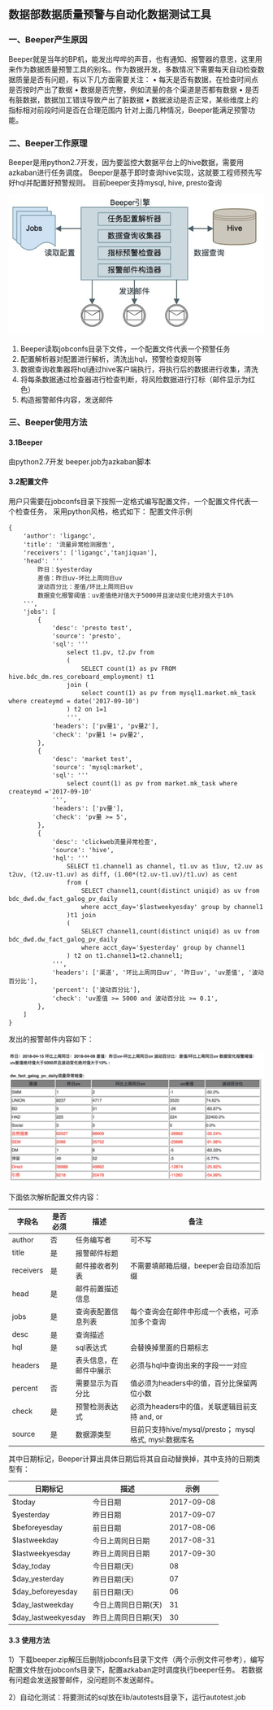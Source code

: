 ## 数据部数据质量预警与自动化数据测试工具

### 一、Beeper产生原因
Beeper就是当年的BP机，能发出哔哔的声音，也有通知、报警器的意思，这里用来作为数据质量预警工具的别名。作为数据开发，多数情况下需要每天自动检查数据质量是否有问题，有以下几方面需要关注：
•	每天是否有数据，在检查时间点是否按时产出了数据
•	数据是否完整，例如流量的各个渠道是否都有数据
•	是否有脏数据，数据加工错误导致产出了脏数据
•	数据波动是否正常，某些维度上的指标相对前段时间是否在合理范围内
针对上面几种情况，Beeper能满足预警功能。

### 二、Beeper工作原理
Beeper是用python2.7开发，因为要监控大数据平台上的hive数据，需要用azkaban进行任务调度。
Beeper是基于即时查询hive实现，这就要工程师预先写好hql并配置好预警规则。
目前beeper支持mysql, hive, presto查询

![架构图](img/arch.png)


1.	Beeper读取jobconfs目录下文件，一个配置文件代表一个预警任务
2.	配置解析器对配置进行解析，清洗出hql，预警检查规则等
3.	数据查询收集器将hql通过hive客户端执行，将执行后的数据进行收集，清洗
4.	将每条数据通过检查器进行检查判断，将风险数据进行打标（邮件显示为红色）
5.	构造报警邮件内容，发送邮件

### 三、Beeper使用方法
#### 3.1Beeper
由python2.7开发
beeper.job为azkaban脚本


#### 3.2配置文件
用户只需要在jobconfs目录下按照一定格式编写配置文件，一个配置文件代表一个检查任务，
采用python风格，格式如下：
配置文件示例

```
{
    'author': 'ligangc',
    'title': '流量异常检测报告',
    'receivers': ['ligangc','tanjiquan'],
    'head': '''
        昨日：$yesterday
        差值：昨日uv-环比上周同日uv
        波动百分比：差值/环比上周同日uv
        数据变化报警阈值：uv差值绝对值大于5000并且波动变化绝对值大于10%
    ''',
    'jobs': [
        {
    		'desc': 'presto test',
    		'source': 'presto',
    		'sql': '''
        		select t1.pv, t2.pv from
        		(
        			SELECT count(1) as pv FROM hive.bdc_dm.res_coreboard_employment) t1
        		join (
            		select count(1) as pv from mysql1.market.mk_task where createymd = date('2017-09-10')
        		) t2 on 1=1
    			''',
    		'headers': ['pv量1', 'pv量2'],
    		'check': 'pv量1 != pv量2',
		},
		{
    		'desc': 'market test',
    		'source': 'mysql:market',
    		'sql': '''
        		select count(1) as pv from market.mk_task where createymd ='2017-09-10'
    		''',
    		'headers': ['pv量'],
    		'check': 'pv量 >= 5',
		},
        {
            'desc': 'clickweb流量异常检查',
			'source': 'hive',
            'hql': '''
                SELECT t1.channel1 as channel, t1.uv as t1uv, t2.uv as t2uv, (t2.uv-t1.uv) as diff, (1.00*(t2.uv-t1.uv)/t1.uv) as cent
                from (
                    SELECT channel1,count(distinct uniqid) as uv from bdc_dwd.dw_fact_galog_pv_daily
                    where acct_day='$lastweekyesday' group by channel1
                )t1 join
                (
                    SELECT channel1,count(distinct uniqid) as uv from bdc_dwd.dw_fact_galog_pv_daily
                    where acct_day='$yesterday' group by channel1
                ) t2 on t1.channel1=t2.channel1;
            ''',
            'headers': ['渠道', '环比上周同日uv', '昨日uv', 'uv差值', '波动百分比'],
            'percent': ['波动百分比'],
            'check': 'uv差值 >= 5000 and 波动百分比 >= 0.1',
        },
    ]
}
```


发出的报警邮件内容如下：

![email](img/bp13.png)


下面依次解析配置文件内容：


| 字段名 | 是否必须 | 描述 | 备注 |
| ---- | -----| ----| -----|
|author | 否   | 任务编写者| 可不写|
|title|是|报警邮件标题| |
|receivers|是|邮件接收者列表|不需要填邮箱后缀，beeper会自动添加后缀|
|head|是|邮件前置描述信息| |
|jobs|是|查询表配置信息列表|每个查询会在邮件中形成一个表格，可添加多个查询|
|desc|是|查询描述| |
|hql|是|sql表达式|会替换掉里面的日期标志| |
|headers|是|表头信息，在邮件中展示 |必须与hql中查询出来的字段一一对应|
|percent|否|需要显示为百分比|值必须为headers中的值，百分比保留两位小数|
|check|是|预警检测表达式|必须为headers中的值，关联逻辑目前支持 and, or|这里每个指标是用绝对值进行比较|
|source|是|数据源类型|目前只支持hive/mysql/presto； mysql格式, mysl:数据库名


其中日期标记，Beeper计算出具体日期后将其自自动替换掉，其中支持的日期类型有：

|日期标记|描述|示例|
| ---- | -----| ----|
|$today|今日日期|2017-09-08|
|$yesterday|昨日日期|2017-09-07|
|$beforeyesday|前日日期|2017-08-06|
|$lastweekday|今日上周同日日期|2017-08-31|
|$lastweekyesday|昨日上周同日日期|2017-09-30|
|$day_today|今日日期(天)|08|
|$day_yesterday|昨日日期(天)|07|
|$day_beforeyesday|前日日期(天)|06|
|$day_lastweekday|今日上周同日日期(天)|31|
|$day_lastweekyesday|昨日上周同日日期(天)|30|


#### 3.3 使用方法


1）下载beeper.zip解压后删除jobconfs目录下文件（两个示例文件可参考），编写配置文件放在jobconfs目录下，配置azkaban定时调度执行beeper任务。
若数据有问题会发送报警邮件，没问题则不发送邮件。

2）自动化测试：将要测试的sql放在lib/autotests目录下，运行autotest.job
